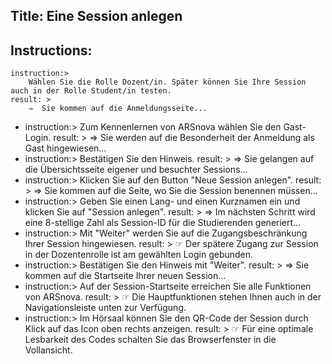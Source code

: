 Title: Eine Session anlegen
----
Instructions:
-
	instruction:>
		Wählen Sie die Rolle Dozent/in. Später können Sie Ihre Session auch in der Rolle Student/in testen.
	result: >
		⇒  Sie kommen auf die Anmeldungsseite...
-
	instruction:>
		Zum Kennenlernen von ARSnova wählen Sie den Gast-Login.
	result: >
	 ⇒ Sie werden auf die Besonderheit der Anmeldung als Gast hingewiesen...
-
	instruction:>
		Bestätigen Sie den Hinweis.
	result: >
	 ⇒ Sie gelangen auf die Übersichtsseite eigener und besuchter Sessions...
-
	instruction:>
		Klicken Sie auf den Button "Neue Session anlegen".
	result: >
	 ⇒ Sie kommen auf die Seite, wo Sie die Session benennen müssen...
-
	instruction:>
		Geben Sie einen Lang- und einen Kurznamen ein und klicken Sie auf "Session anlegen".
	result: >
	 ⇒ Im nächsten Schritt wird eine 8-stellige Zahl als Session-ID für die Studierenden generiert...
-
	instruction:>
		Mit "Weiter" werden Sie auf die Zugangsbeschränkung Ihrer Session hingewiesen.
	result: >
		☞ Der spätere Zugang zur Session in der Dozentenrolle ist am gewählten Login gebunden.
-
	instruction:>
		Bestätigen Sie den Hinweis mit "Weiter".
	result: >
	 ⇒ Sie kommen auf die Startseite Ihrer neuen Session...
-
	instruction:>
		Auf der Session-Startseite erreichen Sie alle Funktionen von ARSnova.
	result: >
		☞ Die Hauptfunktionen stehen Ihnen auch in der Navigationsleiste unten zur Verfügung.
-
	instruction:>
		Im Hörsaal können Sie den QR-Code der Session durch Klick auf das Icon oben rechts anzeigen.
	result: >
		☞ Für eine optimale Lesbarkeit des Codes schalten Sie das Browserfenster in die Vollansicht.

